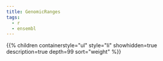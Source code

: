 ```yaml
---
title: GenomicRanges
tags:
  - r
  - ensembl
---
```


{{% children
	containerstyle="ul"
	style="li"
	showhidden=true
	description=true
	depth=99
	sort="weight" %}}
